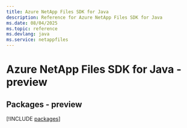 ```yaml
---
title: Azure NetApp Files SDK for Java
description: Reference for Azure NetApp Files SDK for Java
ms.date: 08/04/2025
ms.topic: reference
ms.devlang: java
ms.service: netappfiles
---
```

# Azure NetApp Files SDK for Java - preview
## Packages - preview
[!INCLUDE [packages](netapp-files-index.md)]